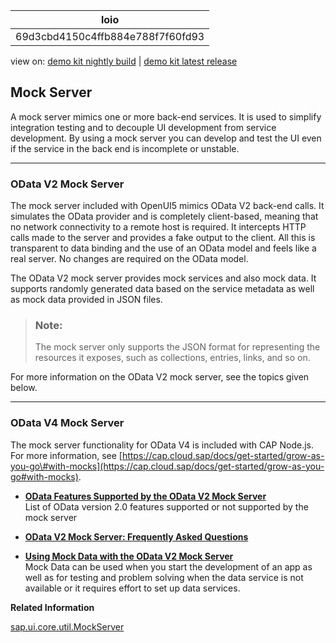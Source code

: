 <!-- loio69d3cbd4150c4ffb884e788f7f60fd93 -->

| loio |
| -----|
| 69d3cbd4150c4ffb884e788f7f60fd93 |

<div id="loio">

view on: [demo kit nightly build](https://openui5nightly.hana.ondemand.com/#/topic/69d3cbd4150c4ffb884e788f7f60fd93) | [demo kit latest release](https://openui5.hana.ondemand.com/#/topic/69d3cbd4150c4ffb884e788f7f60fd93)</div>

## Mock Server

A mock server mimics one or more back-end services. It is used to simplify integration testing and to decouple UI development from service development. By using a mock server you can develop and test the UI even if the service in the back end is incomplete or unstable.

***

<a name="loio69d3cbd4150c4ffb884e788f7f60fd93__section_od2_mock_server"/>

### OData V2 Mock Server

The mock server included with OpenUI5 mimics OData V2 back-end calls. It simulates the OData provider and is completely client-based, meaning that no network connectivity to a remote host is required. It intercepts HTTP calls made to the server and provides a fake output to the client. All this is transparent to data binding and the use of an OData model and feels like a real server. No changes are required on the OData model.

The OData V2 mock server provides mock services and also mock data. It supports randomly generated data based on the service metadata as well as mock data provided in JSON files.

> ### Note:  
> The mock server only supports the JSON format for representing the resources it exposes, such as collections, entries, links, and so on.

For more information on the OData V2 mock server, see the topics given below.

***

<a name="loio69d3cbd4150c4ffb884e788f7f60fd93__section_od4_mock_server"/>

### OData V4 Mock Server

The mock server functionality for OData V4 is included with CAP Node.js. For more information, see [https://cap.cloud.sap/docs/get-started/grow-as-you-go\#with-mocks](https://cap.cloud.sap/docs/get-started/grow-as-you-go#with-mocks).

-   **[OData Features Supported by the OData V2 Mock Server](OData_Features_Supported_by_the_OData_V2_Mock_Server_3459c37.md "List of OData version 2.0 features supported or not supported by the mock server")**  
List of OData version 2.0 features supported or not supported by the mock server
-   **[OData V2 Mock Server: Frequently Asked Questions](OData_V2_Mock_Server_Frequently_Asked_Questions_c9a91dd.md "")**  

-   **[Using Mock Data with the OData V2 Mock Server](Using_Mock_Data_with_the_OData_V2_Mock_Server_a428d41.md "Mock Data can be used when you start the development of an app as well as for testing and problem solving when the data service is not
		available or it requires effort to set up data services.")**  
Mock Data can be used when you start the development of an app as well as for testing and problem solving when the data service is not available or it requires effort to set up data services.

**Related Information**  


[sap.ui.core.util.MockServer](https://openui5.hana.ondemand.com/#/api/sap.ui.core.util.MockServer)

